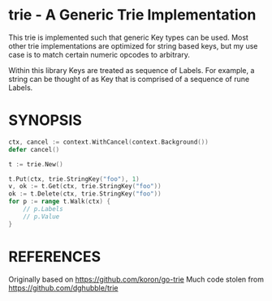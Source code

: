 # trie - A Generic Trie Implementation

This trie is implemented such that generic Key types can be used. 
Most other trie implementations are optimized for string based keys, but my use
case is to match certain numeric opcodes to arbitrary.

Within this library Keys are treated as sequence of Labels.
For example, a string can be thought of as Key that is comprised of a sequence
of rune Labels.

# SYNOPSIS

```go
ctx, cancel := context.WithCancel(context.Background())
defer cancel()

t := trie.New()

t.Put(ctx, trie.StringKey("foo"), 1)
v, ok := t.Get(ctx, trie.StringKey("foo"))
ok := t.Delete(ctx, trie.StringKey("foo"))
for p := range t.Walk(ctx) {
	// p.Labels
	// p.Value
}
```

# REFERENCES

Originally based on https://github.com/koron/go-trie
Much code stolen from https://github.com/dghubble/trie
